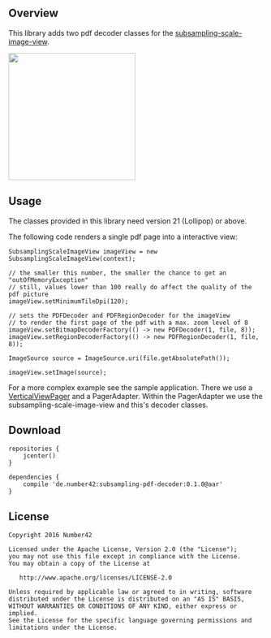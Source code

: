 Overview
-------
This library adds two pdf decoder classes for the [subsampling-scale-image-view].

<img src="https://raw.githubusercontent.com/num42/subsampling-pdf-decoder/master/example.gif" width="250" />

Usage
-------

The classes provided in this library need version 21 (Lollipop) or above.

The following code renders a single pdf page into a interactive view:

```
SubsamplingScaleImageView imageView = new SubsamplingScaleImageView(context);

// the smaller this number, the smaller the chance to get an "outOfMemoryException"
// still, values lower than 100 really do affect the quality of the pdf picture
imageView.setMinimumTileDpi(120);

// sets the PDFDecoder and PDFRegionDecoder for the imageView
// to render the first page of the pdf with a max. zoom level of 8
imageView.setBitmapDecoderFactory(() -> new PDFDecoder(1, file, 8));
imageView.setRegionDecoderFactory(() -> new PDFRegionDecoder(1, file, 8));

ImageSource source = ImageSource.uri(file.getAbsolutePath());

imageView.setImage(source);
```

For a more complex example see the sample application. There we use a [VerticalViewPager] and a PagerAdapter.
Within the PagerAdapter we use the subsampling-scale-image-view and this's decoder classes.


Download
-------
```
repositories {
    jcenter()
}

dependencies {
    compile 'de.number42:subsampling-pdf-decoder:0.1.0@aar'
}
```

License
-------

    Copyright 2016 Number42

    Licensed under the Apache License, Version 2.0 (the "License");
    you may not use this file except in compliance with the License.
    You may obtain a copy of the License at

       http://www.apache.org/licenses/LICENSE-2.0

    Unless required by applicable law or agreed to in writing, software
    distributed under the License is distributed on an "AS IS" BASIS,
    WITHOUT WARRANTIES OR CONDITIONS OF ANY KIND, either express or implied.
    See the License for the specific language governing permissions and
    limitations under the License.


[subsampling-scale-image-view]: https://github.com/davemorrissey/subsampling-scale-image-view
[VerticalViewPager]: https://github.com/castorflex/VerticalViewPager

